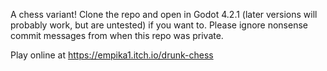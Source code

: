 A chess variant! Clone the repo and open in Godot 4.2.1 (later versions will probably work, but are untested) if you want to. Please ignore nonsense commit messages from when this repo was private.

Play online at https://empika1.itch.io/drunk-chess
